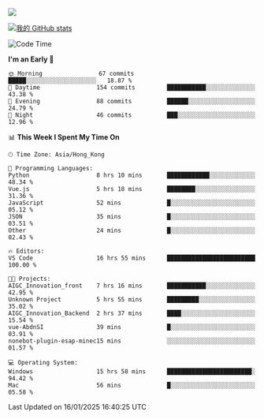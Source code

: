 <img align="center" src="https://readme-typing-svg.demolab.com/?font=Fira+Code&pause=1000&random=true&width=435&lines=%E2%9D%A4+Hello!+%E2%9D%A4;Welcome+to+my+Github+Profile~;I%27m+a+student+from+SCNU+%26+UoA" />

[![我的 GitHub stats](https://github-readme-stats.vercel.app/api?username=AptS-1547&show_icons=true&theme=ambient_gradient)](https://github.com/anuraghazra/github-readme-stats)

<!--START_SECTION:waka-->
![Code Time](http://img.shields.io/badge/Code%20Time-164%20hrs%2015%20mins-blue)

**I'm an Early 🐤** 

```text
🌞 Morning                67 commits          █████░░░░░░░░░░░░░░░░░░░░   18.87 % 
🌆 Daytime                154 commits         ███████████░░░░░░░░░░░░░░   43.38 % 
🌃 Evening                88 commits          ██████░░░░░░░░░░░░░░░░░░░   24.79 % 
🌙 Night                  46 commits          ███░░░░░░░░░░░░░░░░░░░░░░   12.96 % 
```


📊 **This Week I Spent My Time On** 

```text
🕑︎ Time Zone: Asia/Hong_Kong

💬 Programming Languages: 
Python                   8 hrs 10 mins       ████████████░░░░░░░░░░░░░   48.34 % 
Vue.js                   5 hrs 18 mins       ████████░░░░░░░░░░░░░░░░░   31.36 % 
JavaScript               52 mins             █░░░░░░░░░░░░░░░░░░░░░░░░   05.12 % 
JSON                     35 mins             █░░░░░░░░░░░░░░░░░░░░░░░░   03.51 % 
Other                    24 mins             █░░░░░░░░░░░░░░░░░░░░░░░░   02.43 % 

🔥 Editors: 
VS Code                  16 hrs 55 mins      █████████████████████████   100.00 % 

🐱‍💻 Projects: 
AIGC_Innovation_front    7 hrs 16 mins       ███████████░░░░░░░░░░░░░░   42.95 % 
Unknown Project          5 hrs 55 mins       █████████░░░░░░░░░░░░░░░░   35.02 % 
AIGC_Innovation_Backend  2 hrs 37 mins       ████░░░░░░░░░░░░░░░░░░░░░   15.54 % 
vue-AbdnSI               39 mins             █░░░░░░░░░░░░░░░░░░░░░░░░   03.91 % 
nonebot-plugin-esap-minec15 mins             ░░░░░░░░░░░░░░░░░░░░░░░░░   01.57 % 

💻 Operating System: 
Windows                  15 hrs 58 mins      ████████████████████████░   94.42 % 
Mac                      56 mins             █░░░░░░░░░░░░░░░░░░░░░░░░   05.58 % 
```


 Last Updated on 16/01/2025 16:40:25 UTC
<!--END_SECTION:waka-->